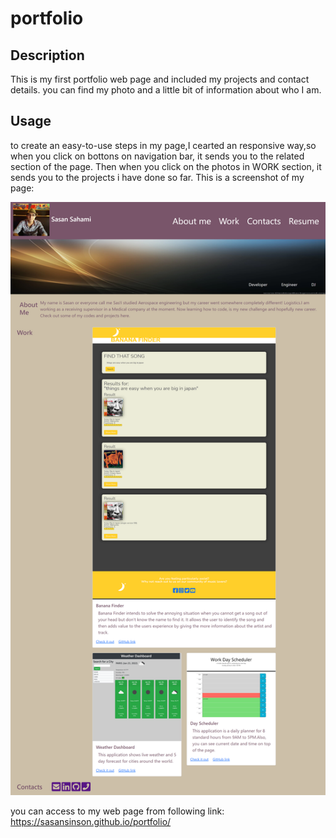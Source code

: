 # portfolio
## Description
This is my first portfolio web page and included my projects and contact details. you can find my photo and a little bit of information about who I am.
## Usage
to create an easy-to-use steps in my page,I cearted an responsive way,so when you click on bottons on navigation bar, it sends you to the related section of the page.
Then when you click on the photos in WORK section, it sends you to the projects i have done so far.
This is a screenshot of my page:

![Portfolio Page.](./images/screenshot.png)

you can access to my web page from following link:
https://sasansinson.github.io/portfolio/

